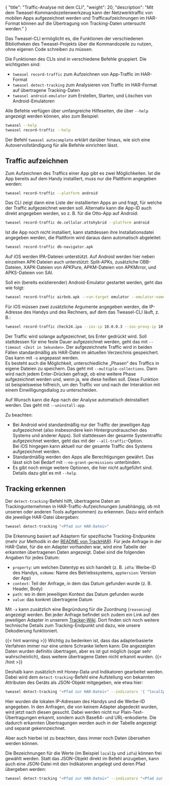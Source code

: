 {
    "title": "Traffic-Analyse mit dem CLI",
    "weight": 20,
    "description": "Mit dem Tweasel-Kommandozeilenwerkzeug kann der Netzwerktraffic von mobilen Apps aufgezeichnet werden und Trafficaufzeichnungen im HAR-Format können auf die Übertragung von Tracking-Daten untersucht werden."
}

Das Tweasel-CLI ermöglicht es, die Funktionen der verschiedenen Bibliotheken des Tweasel-Projekts über die Kommandozeile zu nutzen, ohne eigenen Code schreiben zu müssen.

Die Funktionen des CLIs sind in verschiedene Befehle gruppiert. Die wichtigsten sind:

* `tweasel record-traffic` zum Aufzeichnen von App-Traffic im HAR-Format
* `tweasel detect-tracking` zum Analysieren von Traffic im HAR-Format auf übertragene Tracking-Daten
* `tweasel android-emulator` zum Erstellen, Starten, und Löschen von Android-Emulatoren

Alle Befehle verfügen über umfangreiche Hilfeseiten, die über `--help` angezeigt werden können, also zum Beispiel:

```sh
tweasel --help
tweasel record-traffic --help
```

Der Befehl `tweasel autocomplete` erklärt darüber hinaus, wie sich eine Autovervollständigung für alle Befehle einrichten lässt.

## Traffic aufzeichnen

Zum Aufzeichnen des Traffics einer App gibt es zwei Möglichkeiten. Ist die App bereits auf dem Handy installiert, muss nur die Plattform angegeben werden:

```sh
tweasel record-traffic --platform android
```

Das CLI zeigt dann eine Liste der installierten Apps an und fragt, für welche der Traffic aufgezeichnet werden soll. Alternativ kann die App-ID auch direkt angegeben werden, so z. B. für die Otto-App auf Android:

```sh
tweasel record-traffic de.cellular.ottohybrid --platform android
```

Ist die App noch nicht installiert, kann stattdessen ihre Installationsdatei angegeben werden, die Plattform wird daraus dann automatisch abgeleitet:

```sh
tweasel record-traffic db-navigator.apk
```

Auf iOS werden IPA-Dateien unterstützt. Auf Android werden hier neben einzelnen APK-Dateien auch unterstützt: Split-APKs, zusätzliche OBB-Dateien, XAPK-Dateien von APKPure, APKM-Dateien von APKMirror, und APKS-Dateien von SAI.

Soll ein (bereits existierender) Android-Emulator gestartet werden, geht das wie folgt:

```sh
tweasel record-traffic airbnb.apk --run-target emulator --emulator-name "<Name des Emulators>"
```

Für iOS müssen zwei zusätzliche Argumente angegeben werden, die IP-Adresse des Handys und des Rechners, auf dem das Tweasel-CLI läuft, z. B.:

```sh
tweasel record-traffic check24.ipa --ios-ip 10.0.0.3 --ios-proxy-ip 10.0.0.2
```

Der Traffic wird solange aufgezeichnet, bis Enter gedrückt wird. Soll stattdessen für eine feste Dauer aufgezeichnet werden, geht das mit `--timeout <Zeit in Sekunden>`. Der aufgezeichnete Traffic wird in beiden Fällen standardmäßig als HAR-Datei im aktuellen Verzeichnis gespeichert. Das kann mit `-o` angepasst werden.  
Es besteht auch die Möglichkeit, unterschiedliche „Phasen“ des Traffics in eigene Dateien zu speichern. Das geht mit `--multiple-collections`. Dann wird nach jedem Enter-Drücken gefragt, ob eine weitere Phase aufgezeichnet werden und, wenn ja, wie diese heißen soll. Diese Funktion ist beispielsweise hilfreich, um den Traffic vor und nach der Interaktion mit einem Einwilligungsdialog zu unterscheiden.

Auf Wunsch kann die App nach der Analyse automatisch deinstalliert werden. Das geht mit `--uninstall-app`.

Zu beachten:

* Bei Android wird standardmäßig nur der Traffic der jeweiligen App aufgezeichnet (also insbesondere kein Hintergrundrauschen des Systems und anderer Apps). Soll stattdessen der gesamte Systemtraffic aufgezeichnet werden, geht das mit der `--all-traffic`-Option.  
  Bei iOS hingegen kann aktuell nur der gesamte Traffic des Systems aufgezeichnet werden.
* Standardmäßig werden den Apps alle Berechtigungen gewährt. Das lässt sich bei Bedarf mit `--no-grant-permissions` unterbinden.
* Es gibt noch einige weitere Optionen, die hier nicht aufgeführt sind. Details dazu gibt es mit `--help`.

## Tracking erkennen

Der `detect-tracking`-Befehl hilft, übertragene Daten an Trackingunternehmen in HAR-Traffic-Aufzeichnungen (unabhängig, ob mit unseren oder anderen Tools aufgenommen) zu erkennen. Dazu wird einfach die jeweilige HAR-Datei übergeben:

```sh
tweasel detect-tracking "<Pfad zur HAR-Datei>"
```

Die Erkennung basiert auf Adaptern für spezifische Tracking-Endpunkte (mehr zur Methodik in der [README von TrackHAR](https://github.com/tweaselORG/TrackHAR)). Für jede Anfrage in der HAR-Datei, für die ein Adapter vorhanden war, wird eine Tabelle der erkannten übertragenen Daten angezeigt. Dabei sind die folgenden Angaben für jedes Datum:

* `property`: um welchen Datentyp es sich handelt (z. B. `idfa`: Werbe-ID des Handys, `osName`: Name des Betriebssystems, `appVersion`: Version der App)
* `context`: Teil der Anfrage, in dem das Datum gefunden wurde (z. B. Header, Body)
* `path`: wo in dem jeweiligen Kontext das Datum gefunden wurde
* `value`: das konkret übertragene Datum

Mit `-x` kann zusätzlich eine Begründung für die Zuordnung (`reasoning`) angezeigt werden. Bei jeder Anfrage befindet sich zudem ein Link auf den jeweiligen Adapter in unserem [Tracker-Wiki](https://trackers.tweasel.org/). Dort finden sich noch weitere technische Details zum Tracking-Endpunkt und dazu, wie unsere Dekodierung funktioniert.

{{< hint warning >}}
Wichtig zu bedenken ist, dass das adapterbasierte Verfahren immer nur eine untere Schranke liefern kann: Die angezeigten Daten wurden definitiv übertragen, aber es ist gut möglich (sogar sehr wahrscheinlich), dass weitere übertragene Daten nicht erkannt wurden.
{{< /hint >}}

Deshalb kann zusätzlich mit Honey-Data und Indikatoren gearbeitet werden. Dabei wird dem `detect-tracking`-Befehl eine Aufstellung von bekannten Attributen des Geräts als JSON-Objekt mitgegeben, wie etwa hier:

```sh
tweasel detect-tracking "<Pfad zur HAR-Datei>" --indicators '{ "localIp": ["10.0.0.2", "fd31:4159::a2a1"], "idfa": "6a1c1487-a0af-4223-b142-a0f4621d0311" }'
```

Hier wurden die lokalen IP-Adressen des Handys und die Werbe-ID angegeben. In den Anfragen, die von keinem Adapter abgedeckt wurden, wird jetzt nach diesen gesucht. Dabei werden nicht nur Plain-Text-Übertragungen erkannt, sondern auch Base64- und URL-enkodierte. Die dadurch erkannten Übertragungen werden auch in der Tabelle angezeigt und separat gekennzeichnet.

Aber auch hierbei ist zu beachten, dass immer noch Daten übersehen werden können.

Die Bezeichnungen für die Werte (im Beispiel `localIp` und `idfa`) können frei gewählt werden. Statt das JSON-Objekt direkt im Befehl anzugeben, kann auch eine JSON-Datei mit den Indikatoren angelegt und deren Pfad übergeben werden:

```sh
tweasel detect-tracking "<Pfad zur HAR-Datei>" --indicators "<Pfad zur JSON-Datei>"
```
